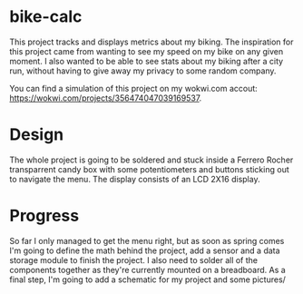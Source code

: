 # bike-calc
This project tracks and displays metrics about my biking. The inspiration for this project came from wanting to see my speed on my bike on any given moment. I also wanted to be able to see stats about my biking after a city run, without having to give away my privacy to some random company.

You can find a simulation of this project on my wokwi.com accout: https://wokwi.com/projects/356474047039169537.

# Design
The whole project is going to be soldered and stuck inside a Ferrero Rocher transparrent candy box with some potentiometers and buttons sticking out to navigate the menu. The display consists of an LCD 2X16 display.

# Progress
So far I only managed to get the menu right, but as soon as spring comes I'm going to define the math behind the project, add a sensor and a data storage module to finish the project. I also need to solder all of the components together as they're currently mounted on a breadboard. As a final step, I'm going to add a schematic for my project and some pictures/
